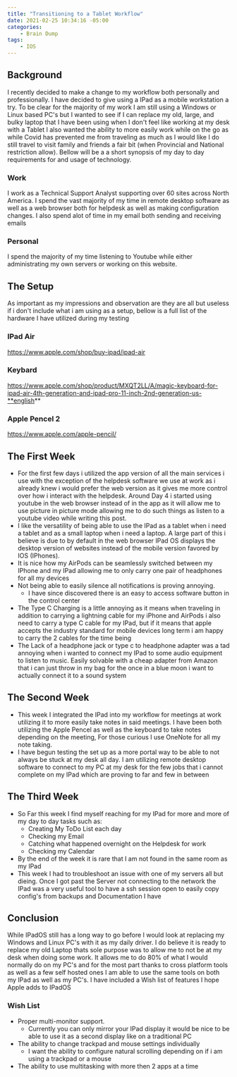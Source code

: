 ```yaml
---
title: "Transitioning to a Tablet Workflow"
date: 2021-02-25 10:34:16 -05:00
categories:
    - Brain Dump
tags:
    - IOS
---
```


## Background
I recently decided to make a change to my workflow both personally and professionally. I have decided to give using a IPad as a mobile workstation a try. To be clear for the majority of my work I am still using a Windows or Linux based PC's but I wanted to see if I can replace my old, large, and bulky laptop that I have been using when I don't feel like working at my desk with a Tablet I also wanted the ability to more easily work while on the go as while Covid has prevented me from traveling as much as I would like I do still travel to visit family and friends a fair bit (when Provincial and National restriction allow). Bellow will be a a short synopsis of my day to day requirements for and usage of technology.

### Work
I work as a Technical Support Analyst supporting over 60 sites across North America. I spend the vast majority of my time in remote desktop software as well as a web browser both for helpdesk as well as making configuration changes. I also spend alot of time in my email both sending and receiving emails

### Personal
I spend the majority of my time listening to Youtube while either administrating my own servers or working on this website.

## The Setup
As important as my impressions and observation are they are all but useless if i don't include what i am using as a setup, bellow is a full list of the hardware I have utilized during my testing

### IPad Air
https://www.apple.com/shop/buy-ipad/ipad-air

### Keybard
https://www.apple.com/shop/product/MXQT2LL/A/magic-keyboard-for-ipad-air-4th-generation-and-ipad-pro-11-inch-2nd-generation-us-**english**

### Apple Pencel 2
https://www.apple.com/apple-pencil/


## The First Week
* For the first few days i utilized the app version of all the main services i use with the exception of the helpdesk software we use at work as i already knew i would prefer the web version as it gives me more control over how i interact with the helpdesk. Around Day 4 i started using youtube in the web browser instead of in the app as it will allow me to use picture in picture mode allowing me to do such things as listen to a youtube video while writing this post.
* I like the versatility of being able to use the IPad as a tablet when i need a tablet and as a small laptop when i need a laptop. A large part of this i believe is due to by default in the web browser IPad OS displays the desktop version of websites instead of the mobile version favored by IOS (IPhones).
* It is nice how my AirPods can be seamlessly switched between my IPhone and my IPad allowing me to only carry one pair of headphones for all my devices
* Not being able to easily silence all notifications is proving annoying.
  * I have since discovered there is an easy to access software button in the control center
* The Type C Charging is a little annoying as it means when traveling in addition to carrying a lightning cable for my iPhone and AirPods i also need to carry a type C cable for my IPad, but if it means that apple accepts the industry standard for mobile devices long term i am happy to carry the 2 cables for the time being
* The Lack of a headphone jack or type c to headphone adapter was a tad annoying when i wanted to connect my IPad to some audio equipment to listen to music. Easily solvable with a cheap adapter from Amazon that i can just throw in my bag for the once in a blue moon i want to actually connect it to a sound system

## The Second Week
* This week I integrated the IPad into my workflow for meetings at work utilizing it to more easily take notes in said meetings. I have been both utilizing the Apple Pencel as well as the keyboard to take notes depending on the meeting, For those curious I use OneNote for all my note taking.
* I have begun testing the set up as a more portal way to be able to not always be stuck at my desk all day. I am utilizing remote desktop software to connect to my PC at my desk for the few jobs that i cannot complete on my IPad which are proving to far and few in between

## The Third Week
* So Far this week I find myself reaching for my IPad for more and more of my day to day tasks such as:
    * Creating My ToDo List each day
    * Checking my Email
    * Catching what happened overnight on the Helpdesk for work
    * Checking my Calendar
* By the end of the week it is rare that I am not found in the same room as my IPad
* This week I had to troubleshoot an issue with one of my servers all but dieing. Once I got past the Server not connecting to the network the IPad was a very useful tool to have a ssh session open to easily copy config's from backups and Documentation I have

## Conclusion
While IPadOS still has a long way to go before I would look at replacing my Windows and Linux PC's with it as my daily driver. I do believe it is ready to replace my old Laptop thats sole purpose was to allow me to not be at my desk when doing some work. It allows me to do 80% of what I would normally do on my PC's and for the most part thanks to cross platform tools as well as a few self hosted ones I am able to use the same tools on both my IPad as well as my PC's. I have included a Wish list of features I hope Apple adds to IPadOS

### Wish List
* Proper multi-monitor support.
  * Currently you can only mirror your IPad display it would be nice to be able to use it as a second display like on a traditional PC
* The ability to change trackpad and mouse settings individually
  * I want the ability to configure natural scrolling depending on if i am using a trackpad or a mouse
* The ability to use multitasking with more then 2 apps at a time
